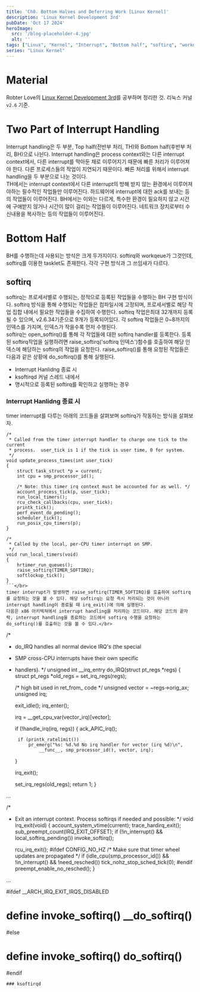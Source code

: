 ```yaml
---
title: 'Ch8. Bottom Halves and Deferring Work [Linux Kernel]'
description: 'Linux Kernel Development 3rd'
pubDate: 'Oct 17 2024'
heroImage: 
  src: '/blog-placeholder-4.jpg'
  alt: ''
tags: ["Linux", "Kernel", "Interrupt", "Bottom half", "softirq", "workqueue"]
series: "Linux Kernel"
---
```


# Material
Robter Love의 [Linux Kernel Development 3rd](https://www.amazon.com/Linux-Kernel-Development-Robert-Love/dp/0672329468)를 공부하며 정리한 것. 리눅스 커널 `v2.6` 기준.

# Two Part of Interrupt Handling
Interrupt handling은 두 부분, Top half(전반부 처리, TH)와 Bottom half(후반부 처리, BH)으로 나뉜다. Interrupt handling은 process context와는 다른 interrupt context에서,
다른 interrupt를 막아둔 채로 이루어지기 때문에 빠른 처리가 이루어져야 한다. 다른 프로세스들의 작업이 지연되기 때문이다. 빠른 처리를 위해서 interrupt handling을 두 부분으로 나눈 것이다.</br>
TH에서는 interrupt context에서 다른 interrupt의 방해 받지 않는 환경에서 이루어져야하는 필수적인 작업들만 이루어진다. 하드웨어에 interrupt에 대한 ack를 보내는 등의 작업들이 이루어진다. 
BH에서는 이와는 다르게, 특수한 환경이 필요하지 않고 시간에 구애받지 않거나 시간이 많이 걸리는 작업들이 이루어진다. 네트워크 장치로부터 수신내용을 복사하는 등의 작업들이 이루어진다.

# Bottom Half
BH를 수행하는데 사용되는 방식은 크게 두가지이다. softirq와 workqeue가 그것인데, softirq를 이용한 tasklet도 존재한다. 각각 구현 방식과 그 쓰임새가 다르다.

## softirq
softirq는 프로세서별로 수행되는, 정적으로 등록된 작업들을 수행하는 BH 구현 방식이다. softirq 방식을 통해 수행되는 작업들은 컴파일시에 고정되며, 프로세서별로 해당 작업 집합 내에서 필요한 작업들을 수집하여 수행한다. 
softirq 작업은최대 32개까지 등록될 수 있으며, v2.6.34기준으로 9개가 등록되어있다. 각 softirq 작업들은 0~8까지의 인덱스를 가지며, 인덱스가 작을수록 먼저 수행된다.</br>
softirq는 open_softirq()를 통해 각 작업들에 대한 softirq handler를 등록한다. 등록된 softirq작업을 실행하려면 raise_softirq('softirq 인덱스')함수를 호출하여 해당 인덱스에 해당하는 softirq의 작업을 요청한다.
raise_softirq()를 통해 요청된 작업들은 다음과 같은 상황에 do_softirq()를 통해 실행된다.
* Interrupt Hanlidng 종료 시
* ksoftirqd 커널 스레드 내에서 
* 명시적으로 등록된 softirq를 확인하고 실행하는 경우
### Interrupt Hanlidng 종료 시
timer interrupt를 다루는 아래의 코드들을 살펴보며 softirq가 작동하는 방식을 살펴보자.</br>
```
/*
 * Called from the timer interrupt handler to charge one tick to the current
 * process.  user_tick is 1 if the tick is user time, 0 for system.
 */
void update_process_times(int user_tick)
{
	struct task_struct *p = current;
	int cpu = smp_processor_id();

	/* Note: this timer irq context must be accounted for as well. */
	account_process_tick(p, user_tick);
	run_local_timers();
	rcu_check_callbacks(cpu, user_tick);
	printk_tick();
	perf_event_do_pending();
	scheduler_tick();
	run_posix_cpu_timers(p);
}

/*
 * Called by the local, per-CPU timer interrupt on SMP.
 */
void run_local_timers(void)
{
	hrtimer_run_queues();
	raise_softirq(TIMER_SOFTIRQ);
	softlockup_tick();
}
```</br>
timer interrupt가 발생하면 raise_softirq(TIMER_SOFTIRQ)를 호출하여 softirq를 요청하는 것을 볼 수 있다. 해당 softirq는 요청 즉시 처리되는 것이 아니라 interrupt handling이 종료될 때 irq_exit()에 의해 실행된다.
다음은 x86 아키텍쳐에서 interrupt handling을 처리하는 코드이다. 해당 코드의 끝자락, interrupt handling을 종료하는 코드에서 softirq 수행을 요청하는 do_softirq()를 호출하는 것을 볼 수 있다.</br>
```
/*
 * do_IRQ handles all normal device IRQ's (the special
 * SMP cross-CPU interrupts have their own specific
 * handlers).
 */
unsigned int __irq_entry do_IRQ(struct pt_regs *regs)
{
	struct pt_regs *old_regs = set_irq_regs(regs);

	/* high bit used in ret_from_ code  */
	unsigned vector = ~regs->orig_ax;
	unsigned irq;

	exit_idle();
	irq_enter();

	irq = __get_cpu_var(vector_irq)[vector];

	if (!handle_irq(irq, regs)) {
		ack_APIC_irq();

		if (printk_ratelimit())
			pr_emerg("%s: %d.%d No irq handler for vector (irq %d)\n",
				__func__, smp_processor_id(), vector, irq);
	}

	irq_exit();

	set_irq_regs(old_regs);
	return 1;
}

...

/*
 * Exit an interrupt context. Process softirqs if needed and possible:
 */
void irq_exit(void)
{
	account_system_vtime(current);
	trace_hardirq_exit();
	sub_preempt_count(IRQ_EXIT_OFFSET);
	if (!in_interrupt() && local_softirq_pending())
		invoke_softirq();

	rcu_irq_exit();
#ifdef CONFIG_NO_HZ
	/* Make sure that timer wheel updates are propagated */
	if (idle_cpu(smp_processor_id()) && !in_interrupt() && !need_resched())
		tick_nohz_stop_sched_tick(0);
#endif
	preempt_enable_no_resched();
}

...

#ifdef __ARCH_IRQ_EXIT_IRQS_DISABLED
# define invoke_softirq()	__do_softirq()
#else
# define invoke_softirq()	do_softirq()
#endif
```</br>
### ksoftirqd
